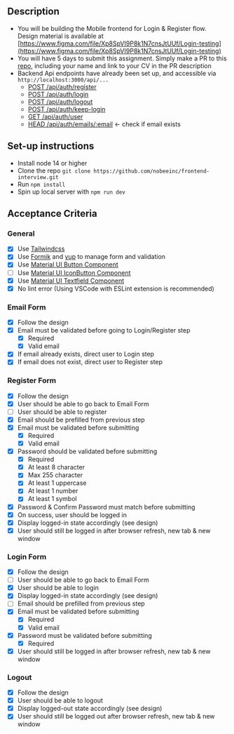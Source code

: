 ## Description

- You will be building the Mobile frontend for Login & Register flow. Design material is available at [https://www.figma.com/file/Xp8SpVI9P8k1N7cnsJtUUf/Login-testing](https://www.figma.com/file/Xp8SpVI9P8k1N7cnsJtUUf/Login-testing)
- You will have 5 days to submit this assignment. Simply make a PR to this [repo](https://github.com/nobeeinc/frontend-interview), including your name and link to your CV in the PR description
- Backend Api endpoints have already been set up, and accessible via `http://localhost:3000/api/...`
  + [POST /api/auth/register](api-documentations/register.md)
  + [POST /api/auth/login](api-documentations/login.md)
  + [POST /api/auth/logout](api-documentations/logout.md)
  + [POST /api/auth/keep-login](api-documentations/keep-login.md)
  + [GET /api/auth/user](api-documentations/user.md)
  + [HEAD /api/auth/emails/:email](api-documentations/email.md) <- check if email exists


## Set-up instructions

- Install node 14 or higher
- Clone the repo `git clone https://github.com/nobeeinc/frontend-interview.git`
- Run `npm install`
- Spin up local server with `npm run dev`


## Acceptance Criteria

### General
  - [x] Use [Tailwindcss](https://tailwindcss.com)
  - [x] Use [Formik](https://formik.org) and [yup](https://github.com/jquense/yup) to manage form and validation
  - [x] Use [Material UI Button Component](https://mui.com/components/buttons)
  - [ ] Use [Material UI IconButton Component](https://mui.com/api/icon-button)
  - [x] Use [Material UI Textfield Component](https://mui.com/components/text-fields)
  - [x] No lint error (Using VSCode with ESLint extension is recommended)

### Email Form
  - [x] Follow the design
  - [x] Email must be validated before going to Login/Register step
      - [x] Required
      - [x] Valid email
  - [x] If email already exists, direct user to Login step
  - [x] If email does not exist, direct user to Register step

### Register Form
  - [x] Follow the design
  - [x] User should be able to go back to Email Form
  - [ ] User should be able to register
  - [x] Email should be prefilled from previous step
  - [x] Email must be validated before submitting
      - [x] Required
      - [x] Valid email
  - [x] Password should be validated before submitting
      - [x] Required
      - [x] At least 8 character
      - [x] Max 255 character
      - [x] At least 1 uppercase
      - [x] At least 1 number
      - [x] At least 1 symbol
  - [x] Password & Confirm Password must match before submitting
  - [x] On success, user should be logged in
  - [x] Display logged-in state accordingly (see design)
  - [x] User should still be logged in after browser refresh, new tab & new window

### Login Form
  - [x] Follow the design
  - [ ] User should be able to go back to Email Form
  - [x] User should be able to login
  - [x] Display logged-in state accordingly (see design)
  - [ ] Email should be prefilled from previous step
  - [x] Email must be validated before submitting
      - [x] Required
      - [x] Valid email
  - [x] Password must be validated before submitting
      - [x] Required
  - [x] User should still be logged in after browser refresh, new tab & new window

### Logout
  - [x] Follow the design
  - [x] User should be able to logout
  - [x] Display logged-out state accordingly (see design)
  - [x] User should still be logged out after browser refresh, new tab & new window

